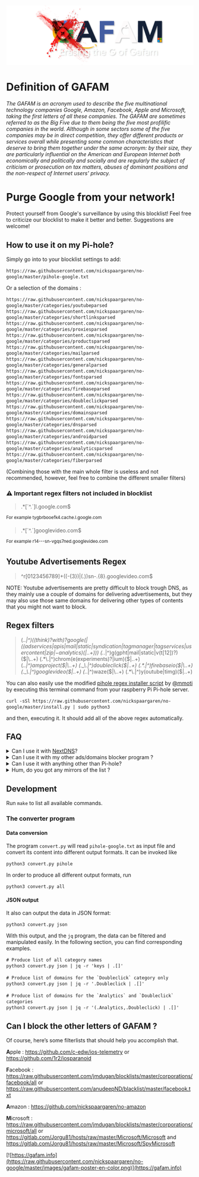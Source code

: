 [![No G](https://raw.githubusercontent.com/nickspaargaren/no-google/master/images/GAFAMSPLATTEXTNOGgit.png)](https://github.com/nickspaargaren/no-google)

# Definition of GAFAM

_The GAFAM is an acronym used to describe the five multinational technology companies Google, Amazon, Facebook, Apple and Microsoft, taking the first letters of all these companies. The GAFAM are sometimes referred to as the Big Five due to them being the five most profilific companies in the world. Although in some sectors some of the five companies may be in direct competition, they offer different products or services overall while presenting some common characteristics that deserve to bring them together under the same acronym: by their size, they are particularly influential on the American and European Internet both economically and politically and socially and are regularly the subject of criticism or prosecution on tax matters, abuses of dominant positions and the non-respect of Internet users' privacy._

# Purge Google from your network!

Protect yourself from Google's surveillance by using this blocklist! Feel free to criticize our blocklist to make it better and better. Suggestions are welcome!

## How to use it on my Pi-hole?

Simply go into to your blocklist settings to add:

```
https://raw.githubusercontent.com/nickspaargaren/no-google/master/pihole-google.txt
```

Or a selection of the domains :

```
https://raw.githubusercontent.com/nickspaargaren/no-google/master/categories/youtubeparsed
https://raw.githubusercontent.com/nickspaargaren/no-google/master/categories/shortlinksparsed
https://raw.githubusercontent.com/nickspaargaren/no-google/master/categories/proxiesparsed
https://raw.githubusercontent.com/nickspaargaren/no-google/master/categories/productsparsed
https://raw.githubusercontent.com/nickspaargaren/no-google/master/categories/mailparsed
https://raw.githubusercontent.com/nickspaargaren/no-google/master/categories/generalparsed
https://raw.githubusercontent.com/nickspaargaren/no-google/master/categories/fontsparsed
https://raw.githubusercontent.com/nickspaargaren/no-google/master/categories/firebaseparsed
https://raw.githubusercontent.com/nickspaargaren/no-google/master/categories/doubleclickparsed
https://raw.githubusercontent.com/nickspaargaren/no-google/master/categories/domainsparsed
https://raw.githubusercontent.com/nickspaargaren/no-google/master/categories/dnsparsed
https://raw.githubusercontent.com/nickspaargaren/no-google/master/categories/androidparsed
https://raw.githubusercontent.com/nickspaargaren/no-google/master/categories/analyticsparsed
https://raw.githubusercontent.com/nickspaargaren/no-google/master/categories/fiberparsed
```

(Combining those with the main whole filter is useless and not recommended, however, feel free to combine the different smaller filters)

### :warning: Important regex filters not included in blocklist

> .\*[\`^.\`]l.google.com$

<sup>For example tygbrbooefk4.cache.l.google.com</sup>

> .\*[\`^.\`]googlevideo.com$

<sup>For example r14---sn-vgqs7ned.googlevideo.com</sup>

## Youtube Advertisements Regex

> ^r[0123456789]+((-{3})|(\.))sn-.{8}\.googlevideo\.com$

NOTE: Youtube advertisements are pretty difficult to block trough DNS, as they mainly use a couple of domains for delivering advertisements, but they may also use those same domains for delivering other types of contents that you might not want to block.

## Regex filters

> (._\.|^)((think)?with)?google($|((adservices|apis|mail|static|syndication|tagmanager|tagservices|usercontent|zip|-analytics)($|\..+)))
> (._\.|^)g(gpht|mail|static|v(t[12])?)($|\..+)
>(.*\.|^)chrom(e(experiments)?|ium)($|\..+)
> (._\.|^)ampproject($|\..+)
> (._\.|^)doubleclick($|\..+)
>(.*\.|^)firebaseio($|\..+)
> (._\.|^)googlevideo($|\..+)
> (._\.|^)waze($|\..+)
>(.*\.|^)y(outube|timg)($|\..+)

You can also easily use the modified [pihole regex installer script](https://github.com/mmotti/pihole-regex) by [@mmoti](https://github.com/mmotti) by executing this terminal command from your raspberry Pi Pi-hole server.

```
curl -sSl https://raw.githubusercontent.com/nickspaargaren/no-google/master/install.py | sudo python3

```

and then, executing it. It should add all of the above regex automatically.

## FAQ

<details>
  <summary>Can I use it with <a href="https://nextdns.io">NextDNS</a>?</summary>
  <p>Yep ! It is available in their selection of domains list, labeled as ¨No Google¨. NextDNS is using the wildcard-domains format, so you will have to manually whitelist some specific services, as it will block everything Google related.</p>
</details>

<details>
  <summary>Can I use it with my other ads/domains blocker program ?</summary>
  <p>Surely! If it does indeed support the host or domains type of filters. Import it manually, or <a href="https://subscribe.adblockplus.org/?location=https://raw.githubusercontent.com/nickspaargaren/no-google/master/google-domains&title=no-google">click on this link</a> if you are using a web browser extension.</p>
</details>

<details>
  <summary>Can I use it with anything other than Pi-hole?</summary>
  <p>Sure thing, the No Google list is declined into multiples formats types, as an host format, domains/urls format and a wildcard format.</p>
</details>

<details>
  <summary>Hum, do you got any mirrors of the list ?</summary>
  <p>Yes indeed, We have a GitLab host mirror of the repo available at this address : https://framagit.org/PoorPocketsMcNewHold/no-google
Note that the main filter is being worked here, so, updates and modifications on the Gitlab source will have to be updated manually.
Otherwise, if you do prefer to use Gitlab, feel free to use it, and even contribute to our list there instead!</p>
</details>

## Development

Run `make` to list all available commands.

### The converter program

#### Data conversion

The program `convert.py` will read `pihole-google.txt` as input file and convert its
content into different output formats. It can be invoked like

```shell
python3 convert.py pihole
```

In order to produce all different output formats, run

```shell
python3 convert.py all
```

#### JSON output

It also can output the data in JSON format:

```shell
python3 convert.py json
```

With this output, and the `jq` program, the data can be filtered and manipulated easily.
In the following section, you can find corresponding examples.

```shell
# Produce list of all category names
python3 convert.py json | jq -r 'keys | .[]'

# Produce list of domains for the `Doubleclick` category only
python3 convert.py json | jq -r '.Doubleclick | .[]'

# Produce list of domains for the `Analytics` and `Doubleclick` categories
python3 convert.py json | jq -r '(.Analytics,.Doubleclick) | .[]'
```

## Can I block the other letters of GAFAM ?

Of course, here’s some filterlists that should help you accomplish that.

**A**pple : https://github.com/c-edw/ios-telemetry or https://github.com/1r2/iosparanoid

**F**acebook : https://raw.githubusercontent.com/jmdugan/blocklists/master/corporations/facebook/all or https://raw.githubusercontent.com/anudeepND/blacklist/master/facebook.txt

**A**mazon : https://github.com/nickspaargaren/no-amazon

**M**icrosoft : https://raw.githubusercontent.com/jmdugan/blocklists/master/corporations/microsoft/all or https://gitlab.com/Jorgu81/hosts/raw/master/Microsoft/Microsoft and https://gitlab.com/Jorgu81/hosts/raw/master/Microsoft/SpyMicrosoft

[![https://gafam.info](https://raw.githubusercontent.com/nickspaargaren/no-google/master/images/gafam-poster-en-color.png)](https://gafam.info)

